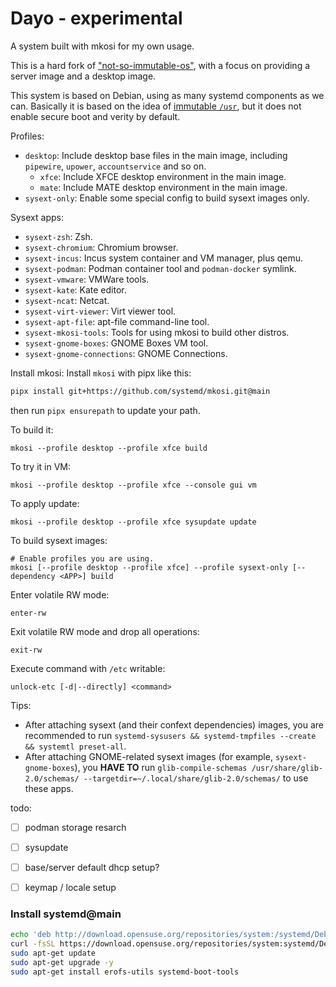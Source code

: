 # Dayo - experimental
A system built with mkosi for my own usage.

This is a hard fork of ["not-so-immutable-os"](https://github.com/MoltenArmor/not-so-immutable-os), with a focus on providing a server image and a desktop image.

This system is based on Debian, using as many systemd components as we can. Basically it is based on the idea of [immutable `/usr`](https://0pointer.net/blog/fitting-everything-together.html), but it does not enable secure boot and verity by default.

Profiles:
- `desktop`: Include desktop base files in the main image, including `pipewire`, `upower`, `accountservice` and so on.
  - `xfce`: Include XFCE desktop environment in the main image.
  - `mate`: Include MATE desktop environment in the main image.
- `sysext-only`: Enable some special config to build sysext images only.

Sysext apps:
- `sysext-zsh`: Zsh.
- `sysext-chromium`: Chromium browser.
- `sysext-incus`: Incus system container and VM manager, plus qemu.
- `sysext-podman`: Podman container tool and `podman-docker` symlink.
- `sysext-vmware`: VMWare tools.
- `sysext-kate`: Kate editor.
- `sysext-ncat`: Netcat.
- `sysext-virt-viewer`: Virt viewer tool.
- `sysext-apt-file`: apt-file command-line tool.
- `sysext-mkosi-tools`: Tools for using mkosi to build other distros.
- `sysext-gnome-boxes`: GNOME Boxes VM tool.
- `sysext-gnome-connections`: GNOME Connections.

Install mkosi:
Install `mkosi` with pipx like this:

```bash
pipx install git+https://github.com/systemd/mkosi.git@main
```

then run `pipx ensurepath` to update your path.

To build it:

```
mkosi --profile desktop --profile xfce build
```

To try it in VM:

```
mkosi --profile desktop --profile xfce --console gui vm
```

To apply update:

```
mkosi --profile desktop --profile xfce sysupdate update
```

To build sysext images:

```
# Enable profiles you are using.
mkosi [--profile desktop --profile xfce] --profile sysext-only [--dependency <APP>] build
```

Enter volatile RW mode:
```
enter-rw
```

Exit volatile RW mode and drop all operations:
```
exit-rw
```

Execute command with `/etc` writable:
```
unlock-etc [-d|--directly] <command>
```

Tips:
- After attaching sysext (and their confext dependencies) images, you are recommended to run `systemd-sysusers && systemd-tmpfiles --create && systemtl preset-all`.
- After attaching GNOME-related sysext images (for example, `sysext-gnome-boxes`), you **HAVE TO** run `glib-compile-schemas /usr/share/glib-2.0/schemas/ --targetdir=~/.local/share/glib-2.0/schemas/` to use these apps.

todo:

- [ ] podman storage resarch
- [ ] sysupdate
- [ ] base/server default dhcp setup?
- [ ] keymap / locale setup


### Install systemd@main

```bash
echo 'deb http://download.opensuse.org/repositories/system:/systemd/Debian_13/ /' | sudo tee /etc/apt/sources.list.d/system:systemd.list
curl -fsSL https://download.opensuse.org/repositories/system:systemd/Debian_13/Release.key | gpg --dearmor | sudo tee /etc/apt/trusted.gpg.d/system_systemd.gpg > /dev/null
sudo apt-get update
sudo apt-get upgrade -y
sudo apt-get install erofs-utils systemd-boot-tools
```